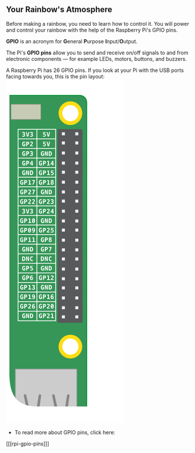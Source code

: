 ## Your Rainbow's Atmosphere

Before making a rainbow, you need to learn how to control it. You will power and control your rainbow with the help of the Raspberry Pi's GPIO pins.

**GPIO** is an acronym for **G**eneral **P**urpose **I**nput/**O**utput.

The Pi's **GPIO pins** allow you to send and receive on/off signals to and from electronic components — for example LEDs, motors, buttons, and buzzers.

A Raspberry Pi has 26 GPIO pins. If you look at your Pi with the USB ports facing towards you, this is the pin layout:
![GPIO Layout](images/gpio-upright.png)

+ To read more about GPIO pins, click here:

[[[rpi-gpio-pins]]]
